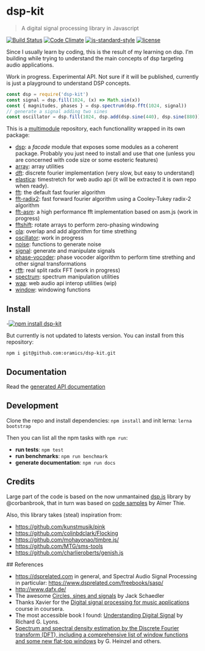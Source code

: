 # dsp-kit

> A digital signal processing library in Javascript

[![Build Status](https://travis-ci.org/oramics/dsp-kit.svg?branch=master&style=flat-square)](https://travis-ci.org/oramics/dsp-kit) [![Code Climate](https://codeclimate.com/github/oramics/dsp-kit/badges/gpa.svg?style=flat-square)](https://codeclimate.com/github/oramics/dsp-kit) [![js-standard-style](https://img.shields.io/badge/code%20style-standard-brightgreen.svg?style=flat-square)](https://github.com/feross/standard) [![license](https://img.shields.io/npm/l/tonal.svg?style=flat-square)](https://www.npmjs.com/package/tonal)

Since I usually learn by coding, this is the result of my learning on dsp. I'm building while trying to understand the main concepts of dsp targeting audio applications.

Work in progress. Experimental API. Not sure if it will be published, currently is just a playground to understand DSP concepts.

```js
const dsp = require('dsp-kit')
const signal = dsp.fill(1024, (x) => Math.sin(x))
const { magnitudes, phases } = dsp.spectrum(dsp.fft(1024, signal))
// generate a signal adding two sines
const oscillator = dsp.fill(1024, dsp.add(dsp.sine(440), dsp.sine(880)))
```

This is a [multimodule](https://github.com/oramics/dsp-kit/tree/master/packages) repository, each functionallity wrapped in its own package:

- [dsp](https://github.com/oramics/dsp-kit/tree/master/packages/dsp): a _facade_ module that exposes some modules as a coherent package. Probably you just need to install and use that one (unless you are concerned with code size or some esoteric features)
- [array](https://github.com/oramics/dsp-kit/tree/master/packages/buffer): array utilities
- [dft](https://github.com/oramics/dsp-kit/tree/master/packages/dft): discrete fourier implementation (very slow, but easy to understand)
- [elastica](https://github.com/oramics/dsp-kit/tree/master/packages/elastica): timestretch for web audio api (it will be extracted it is own repo when ready).
- [fft](https://github.com/oramics/dsp-kit/tree/master/packages/fft): the default fast fourier algorithm
- [fft-radix2](https://github.com/oramics/dsp-kit/tree/master/packages/fft-radix2): fast forward fourier algorithm using a Cooley-Tukey radix-2 algorithm
- [fft-asm](https://github.com/oramics/dsp-kit/tree/master/packages/fft-asm): a high performance fft implementation based on asm.js (work in progress)
- [fftshift](https://github.com/oramics/dsp-kit/tree/master/packages/fftshift): rotate arrays to perform zero-phasing windowing
- [ola](https://github.com/oramics/dsp-kit/tree/master/packages/ola): overlap and add algorithm for time strething
- [oscillator](https://github.com/oramics/dsp-kit/tree/master/packages/oscillator): work in progress
- [noise](https://github.com/oramics/dsp-kit/tree/master/packages/noise): functions to generate noise
- [signal](https://github.com/oramics/dsp-kit/tree/master/packages/signal): generate and manipulate signals
- [phase-vocoder](https://github.com/oramics/dsp-kit/tree/master/packages/phase-vocoder): phase vocoder algorithm to perform time strething and other signal transformations
- [rfft](https://github.com/oramics/dsp-kit/tree/master/packages/rfft): real split radix FFT (work in progress)
- [spectrum](https://github.com/oramics/dsp-kit/tree/master/packages/spectrum): spectrum manipulation utilities
- [waa](https://github.com/oramics/dsp-kit/tree/master/packages/waa): web audio api interop utilities (wip)
- [window](https://github.com/oramics/dsp-kit/tree/master/packages/window): windowing functions

## Install

-[![npm install dsp-kit](https://nodei.co/npm/dsp-kit.png?mini=true)](https://npmjs.org/package/dsp-kit/)

But currently is not updated to latests version. You can install from this repository:

```
npm i git@github.com:oramics/dsp-kit.git
```

## Documentation

Read the [generated API documentation](https://oramics.github.io/dsp-kit/api/)

## Development

Clone the repo and install dependencies: `npm install` and init lerna: `lerna bootstrap`

Then you can list all the npm tasks with `npm run`:

- __run tests__: `npm test`
- __run benchmarks__: `npm run benchmark`
- __generate documentation__: `npm run docs`

## Credits

Large part of the code is based on the now unmantained [dsp.js](https://github.com/corbanbrook/dsp.js) library by @corbanbrook, that in turn was based on [code samples](http://code.almeros.com/code-examples/delay-firefox-audio-api) by Almer Thie.

Also, this library takes (steal) inspiration from:

- https://github.com/kunstmusik/pink
- https://github.com/colinbdclark/Flocking
- https://github.com/mohayonao/timbre.js/
- https://github.com/MTG/sms-tools
- https://github.com/charlieroberts/genish.js

## References

- https://dsprelated.com in general, and Spectral Audio Signal Processing in particular: https://www.dsprelated.com/freebooks/sasp/
- http://www.dafx.de/
- The awesome [Circles, sines and signals](jackschaedler.github.io/circles-sines-signals/) by Jack Schaedler
- Thanks Xavier for the [Digital signal processing for music applications](https://www.coursera.org/learn/audio-signal-processing) course in coursera.
- The most accessible book I found: [Understanding Digital Signal](https://www.amazon.com/Understanding-Digital-Signal-Processing-3rd/dp/0137027419) by Richard G. Lyons.
- [Spectrum and spectral density estimation by the Discrete Fourier transform (DFT), including a comprehensive list of window functions and some new flat-top windows](https://holometer.fnal.gov/GH_FFT.pdf) by G. Heinzel and others.
